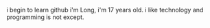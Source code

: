 
i begin to learn github
i'm Long, i'm 17 years old.
i like technology and programming is not except.
